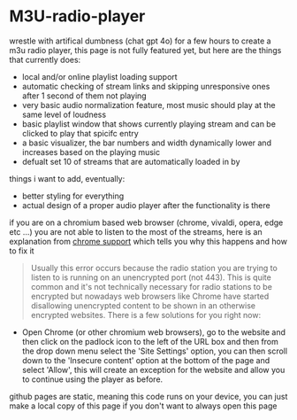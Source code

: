 # M3U-radio-player
wrestle with artifical dumbness (chat gpt 4o) for a few hours to create a m3u radio player, this page is not fully featured yet, but here are the things that currently does:

* local and/or online playlist loading support
* automatic checking of stream links and skipping unresponsive ones after 1 second of them not playing
* very basic audio normalization feature, most music should play at the same level of loudness
* basic playlist window that shows currently playing stream and can be clicked to play that spicifc entry
* a basic visualizer, the bar numbers and width dynamically lower and increases based on the playing music
* defualt set 10 of streams that are automatically loaded in by

things i want to add, eventually:

* better styling for everything
* actual design of a proper audio player after the functionality is there

if you are on a chromium based web browser (chrome, vivaldi, opera, edge etc …) you are not able to listen to the most of the streams, here is an explanation from [chrome support](https://support.google.com/chrome/thread/29505473?hl=en&msgid=29673696) which tells you why this happens and how to fix it

> Usually this error occurs because the radio station you are trying to listen to is running on an unencrypted port (not 443). This is quite common and it's not technically necessary for radio stations to be encrypted but nowadays web browsers like Chrome have started disallowing unencrypted content to be shown in an otherwise encrypted websites. There is a few solutions for you right now:

*   Open Chrome (or other chromium web browsers), go to the website and then click on the padlock icon to the left of the URL box and then from the drop down menu select the 'Site Settings' option, you can then scroll down to the 'Insecure content' option at the bottom of the page and select 'Allow', this will create an exception for the website and allow you to continue using the player as before.

github pages are static, meaning this code runs on your device, you can just make a local copy of this page if you don't want to always open this page